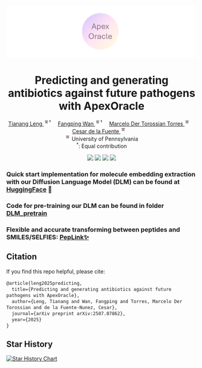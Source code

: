 ![ApexOracle](./assets/hf.png)
<p align="center">
<h1 align="center"><strong>Predicting and generating antibiotics against future pathogens with ApexOracle</strong></h1>
  <p align="center">
    <a href='https://scholar.google.com/citations?user=uL97fK8AAAAJ' target='_blank'>Tianang Leng </a><sup><img src="assets/upenn.png" align="center" width=2.7% >&#8224;</sup>&emsp;
    <a href='https://scholar.google.com/citations?hl=en&user=-_X99PYAAAAJ&view_op=list_works&sortby=pubdate' target='_blank'>Fangping Wan </a><sup><img src="assets/upenn.png" align="center" width=2.7% >&#8224;</sup>&emsp;
    <a href='https://scholar.google.com/citations?user=N-Z6jh8AAAAJ&hl=en' target='_blank'>Marcelo Der Torossian Torres </a><sup><img src="assets/upenn.png" align="center" width=2.7% ></sup>&emsp;
    <a href='https://delafuentelab.seas.upenn.edu/principal-investigator/' target='_blank'>Cesar de la Fuente </a><sup><img src="assets/upenn.png" align="center" width=2.7% ></sup>&emsp;
    <br>
    <sup><img src="assets/upenn.png" align="center" width=2.7% ></sup> University of Pennsylvania
    <br>
    <sup>&#8224;</sup>: Equal contribution
    <br>

  <p align="center">
    <a href='https://www.alphaxiv.org/overview/2507.07862v1'>
      <img src='https://img.shields.io/badge/alphaXiv Blog-2507.07862-A42C25?style=flat&logo=arXiv&logoColor=A42C25'></a>
    <a href='https://arxiv.org/pdf/2507.07862'>
      <img src='https://img.shields.io/badge/Paper-PDF-pink?style=flat&logo=arXiv&logoColor=pink'></a>
    <a href='https://huggingface.co/Kiria-Nozan/ApexOracle'>
      <img src='https://img.shields.io/badge/HuggingFace-Model-orange?logo=huggingface&style=flat'></a>
    <a href='https://huggingface.co/datasets/Kiria-Nozan/ApexOracle'>
      <img src='https://img.shields.io/badge/HuggingFace-Dataset-green?logo=huggingface&style=flat'></a>
  </p>

  </p>
</p>

### Quick start implementation for molecule embedding extraction with our Diffusion Language Model (DLM) can be found at [HuggingFace](https://huggingface.co/Kiria-Nozan/ApexOracle) 🤗
### Code for pre-training our DLM can be found in folder [DLM_pretrain](./DLM_pretrain)
### Flexible and accurate transforming between peptides and SMILES/SELFIES: [PepLink✨](./PepLink)

## Citation
If you find this repo helpful, please cite:
```Tex
@article{leng2025predicting,
  title={Predicting and generating antibiotics against future pathogens with ApexOracle},
  author={Leng, Tianang and Wan, Fangping and Torres, Marcelo Der Torossian and de la Fuente-Nunez, Cesar},
  journal={arXiv preprint arXiv:2507.07862},
  year={2025}
}
```

## Star History

[![Star History Chart](https://api.star-history.com/svg?repos=DragonDescentZerotsu/ApexOracle&type=Date)](https://star-history.com/#DragonDescentZerotsu/ApexOracle.&Date)
